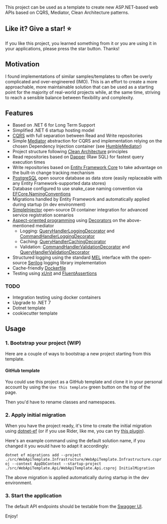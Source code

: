 This project can be used as a template to create new ASP.NET-based web APIs based on CQRS, Mediator, Clean Architecture patterns.

## Like it? Give a star! :star:
If you like this project, you learned something from it or you are using it in your applications, please press the star button. Thanks!

## Motivation
I found implementations of similar samples/templates to often be overly complicated and over-engineered (IMO). This is an effort to create a more approachable, more maintainable solution that can be used as a starting point for the majority of real-world projects while, at the same time, striving to reach a sensible balance between flexibility and complexity.

## Features
- Based on .NET 6 for Long Term Support
- Simplified .NET 6 startup hosting model
- [CQRS](https://docs.microsoft.com/en-us/azure/architecture/patterns/cqrs) with full separation between Read and Write repositories
- Simple [Mediator](https://en.wikipedia.org/wiki/Mediator_pattern) abstraction for CQRS and implementation relying on the chosen Dependency Injection container (see [HumbleMediator](https://en.wikipedia.org/wiki/Mediator_pattern))
- Project structure following [Clean Architecture](https://blog.cleancoder.com/uncle-bob/2012/08/13/the-clean-architecture.html) principles
- Read repositories based on [Dapper](https://dapperlib.github.io/Dapper/) (Raw SQL) for fastest query execution times
- Write repositories based on [Entity Framework Core](https://github.com/dotnet/efcore) to take advantage on the built-in change tracking mechanism
- [PostgreSQL](https://www.postgresql.org/) open source database as data store (easily replaceable with any Entity Framework-supported data stores)
- Database configured to use snake_case naming convention via [EFCore.NamingConventions](https://github.com/efcore/EFCore.NamingConventions)
- Migrations handled by Entity Framework and automatically applied during startup (in dev environment)
- [SimpleInjector](https://simpleinjector.org/) open-source DI container integration for advanced service registration scenarios
- [Aspect-oriented programming](https://en.wikipedia.org/wiki/Aspect-oriented_programming) using [Decorators](https://en.wikipedia.org/wiki/Decorator_pattern) on the above-mentioned mediator
  - Logging: [QueryHandlerLoggingDecorator](src/WebApiTemplate.Application/Logging/QueryHandlerLoggingDecorator.cs) and [CommandHandlerLoggingDecorator](src/WebApiTemplate.Application/Logging/CommandHandlerLoggingDecorator.cs)
  - Caching: [QueryHandlerCachingDecorator](src/WebApiTemplate.Application/QueryHandlerCachingDecorator.cs)
  - Validation: [CommandHandlerValidationDecorator](src/WebApiTemplate.Application/Validation/CommandHandlerValidationDecorator.cs) and [QueryHandlerValidationDecorator](src/WebApiTemplate.Application/Validation/QueryHandlerValidationDecorator.cs)
- Structured logging using the standard [MEL](https://github.com/dotnet/runtime/tree/main/src/libraries/Microsoft.Extensions.Logging.Abstractions) interface with the open-source [Serilog](https://serilog.net/) logging library implementation
- Cache-friendly [Dockerfile](src/WebApiTemplate.Api/Dockerfile)
- Testing using [xUnit](https://xunit.net/) and [FluentAssertions](https://fluentassertions.com/)

### TODO
- Integration testing using docker containers
- Upgrade to .NET 7
- Dotnet template
- cookiecutter template


## Usage
### 1. Bootstrap your project (WIP)
Here are a couple of ways to bootstrap a new project starting from this template.
#### GitHub template
You could use this project as a GitHub template and clone it in your personal account by using the `Use this template` green button on the top of the page.

Then you'd have to rename classes and namespaces.

### 2. Apply initial migration
When you have the project ready, it's time to create the initial migration using [dotnet-ef](https://docs.microsoft.com/en-us/ef/core/cli/dotnet) (or if you use Rider, like me, you can try [this plugin](https://plugins.jetbrains.com/plugin/18147-entity-framework-core-ui)).

Here's an example command using the default solution name, if you changed it you would have to adapt it accordingly:

`dotnet ef migrations add --project ./src/WebApiTemplate.Infrastructure/WebApiTemplate.Infrastructure.csproj --context AppDbContext --startup-project ./src/WebApiTemplate.Api/WebApiTemplate.Api.csproj InitialMigration`

The above migration is applied automatically during startup in the dev environment.

### 3. Start the application
The default API endpoints should be testable from the [Swagger UI](http://localhost:5000/swagger/index.html).

Enjoy!
